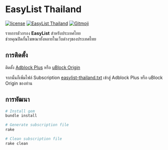 # EasyList Thailand
[![license](https://img.shields.io/github/license/easylist-thailand/easylist-thailand.svg?style=flat-square)](https://github.com/easylist-thailand/easylist-thailand/blob/master/LICENSE)
[![EasyList Thailand](https://img.shields.io/badge/EasyList-Thailand-2e8b57.svg?style=flat-square)](https://easylist-thailand.github.io/)
[![Gitmoji](https://img.shields.io/badge/gitmoji-%20😜%20😍-FFDD67.svg?style=flat-square)](https://github.com/carloscuesta/gitmoji)

รายการตัวกรอง **EasyList** สำหรับประเทศไทย  
ช่วยคุณปิดกั้นโฆษณาทั้งหลายในเว็บต่างๆของประเทศไทย

## การติดตั้ง

ติดตั้ง [Adblock Plus](https://adblockplus.org/) หรือ [uBlock Origin](https://github.com/gorhill/uBlock/#installation)

จากนั้นก็เพิ่มไฟล์ Subscription [easylist-thailand.txt](./subscription/easylist-thailand.txt) เข้าสู่ Adblock Plus หรือ uBlock Origin ของท่าน

## การพัฒนา

```bash
# Install gem
bundle install

# Generate subscription file
rake

# Clean subscription file
rake clean
```
